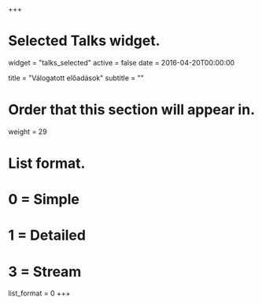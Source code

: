 +++
# Selected Talks widget.
widget = "talks_selected"
active = false
date = 2016-04-20T00:00:00

title = "Válogatott előadások"
subtitle = ""

# Order that this section will appear in.
weight = 29

# List format.
#   0 = Simple
#   1 = Detailed
#   3 = Stream
list_format = 0
+++
